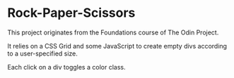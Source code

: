 # Rock-Paper-Scissors

This project originates from the Foundations course of The Odin Project.

It relies on a CSS Grid and some JavaScript to create empty divs according to a user-specified size.

Each click on a div toggles a color class.
